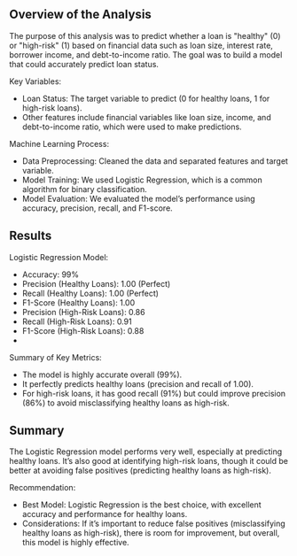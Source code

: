 
## Overview of the Analysis

The purpose of this analysis was to predict whether a loan is "healthy" (0) or "high-risk" (1) based on financial data such as loan size, interest rate, borrower income, and debt-to-income ratio. The goal was to build a model that could accurately predict loan status.

Key Variables:
- Loan Status: The target variable to predict (0 for healthy loans, 1 for high-risk loans).
- Other features include financial variables like loan size, income, and debt-to-income ratio, which were used to make predictions.

Machine Learning Process:
- Data Preprocessing: Cleaned the data and separated features and target variable.
- Model Training: We used Logistic Regression, which is a common algorithm for binary classification.
- Model Evaluation: We evaluated the model’s performance using accuracy, precision, recall, and F1-score.

## Results

Logistic Regression Model:
- Accuracy: 99%
- Precision (Healthy Loans): 1.00 (Perfect)
- Recall (Healthy Loans): 1.00 (Perfect)
- F1-Score (Healthy Loans): 1.00
- Precision (High-Risk Loans): 0.86
- Recall (High-Risk Loans): 0.91
- F1-Score (High-Risk Loans): 0.88
- 
Summary of Key Metrics:
- The model is highly accurate overall (99%).
- It perfectly predicts healthy loans (precision and recall of 1.00).
- For high-risk loans, it has good recall (91%) but could improve precision (86%) to avoid misclassifying healthy loans as high-risk.

## Summary

The Logistic Regression model performs very well, especially at predicting healthy loans. It’s also good at identifying high-risk loans, though it could be better at avoiding false positives (predicting healthy loans as high-risk).

Recommendation:
- Best Model: Logistic Regression is the best choice, with excellent accuracy and performance for healthy loans.
- Considerations: If it’s important to reduce false positives (misclassifying healthy loans as high-risk), there is room for improvement, but overall, this model is highly effective.
